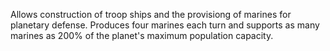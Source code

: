 Allows construction of troop ships and the provisiong of marines for planetary defense. Produces four marines each turn and supports as many marines as 200% of the planet's maximum population capacity.
